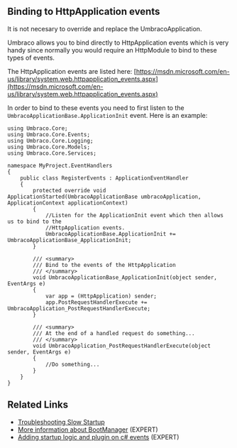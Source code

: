 ## Binding to HttpApplication events

It is not necesary to override and replace the UmbracoApplication.

Umbraco allows you to bind directly to HttpApplication events which is very handy since normally you would require an HttpModule to bind to these types of events. 

The HttpApplication events are listed here: [https://msdn.microsoft.com/en-us/library/system.web.httpapplication_events.aspx](https://msdn.microsoft.com/en-us/library/system.web.httpapplication_events.aspx)

In order to bind to these events you need to first listen to the `UmbracoApplicationBase.ApplicationInit` event. Here is an example:

    using Umbraco.Core;
    using Umbraco.Core.Events;
    using Umbraco.Core.Logging;
    using Umbraco.Core.Models;
    using Umbraco.Core.Services;

    namespace MyProject.EventHandlers
    {
        public class RegisterEvents : ApplicationEventHandler
        {
            protected override void ApplicationStarted(UmbracoApplicationBase umbracoApplication, ApplicationContext applicationContext)
            {
                //Listen for the ApplicationInit event which then allows us to bind to the
                //HttpApplication events.
                UmbracoApplicationBase.ApplicationInit += UmbracoApplicationBase_ApplicationInit;     
            }
            
            /// <summary>
            /// Bind to the events of the HttpApplication
            /// </summary>
            void UmbracoApplicationBase_ApplicationInit(object sender, EventArgs e)
            {
                var app = (HttpApplication) sender;
                app.PostRequestHandlerExecute += UmbracoApplication_PostRequestHandlerExecute;
            }

            /// <summary>
            /// At the end of a handled request do something... 
            /// </summary>            
            void UmbracoApplication_PostRequestHandlerExecute(object sender, EventArgs e)
            {
                //Do something...
            }
        }
    }

## Related Links
* [Troubleshooting Slow Startup](./Troubleshooting-Slow-Start)
* [More information about BootManager](./Understanding-BootManager) (EXPERT)
* [Adding startup logic and plugin on c# events](./Application-Startup) (EXPERT)
